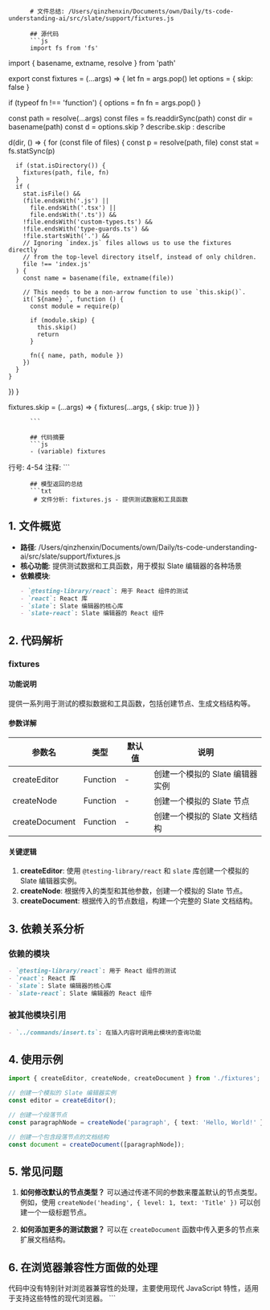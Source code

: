 
          # 文件总结: /Users/qinzhenxin/Documents/own/Daily/ts-code-understanding-ai/src/slate/support/fixtures.js

          ## 源代码
          ```js
          import fs from 'fs'
import { basename, extname, resolve } from 'path'

export const fixtures = (...args) => {
  let fn = args.pop()
  let options = { skip: false }

  if (typeof fn !== 'function') {
    options = fn
    fn = args.pop()
  }

  const path = resolve(...args)
  const files = fs.readdirSync(path)
  const dir = basename(path)
  const d = options.skip ? describe.skip : describe

  d(dir, () => {
    for (const file of files) {
      const p = resolve(path, file)
      const stat = fs.statSync(p)

      if (stat.isDirectory()) {
        fixtures(path, file, fn)
      }
      if (
        stat.isFile() &&
        (file.endsWith('.js') ||
          file.endsWith('.tsx') ||
          file.endsWith('.ts')) &&
        !file.endsWith('custom-types.ts') &&
        !file.endsWith('type-guards.ts') &&
        !file.startsWith('.') &&
        // Ignoring `index.js` files allows us to use the fixtures directly
        // from the top-level directory itself, instead of only children.
        file !== 'index.js'
      ) {
        const name = basename(file, extname(file))

        // This needs to be a non-arrow function to use `this.skip()`.
        it(`${name} `, function () {
          const module = require(p)

          if (module.skip) {
            this.skip()
            return
          }

          fn({ name, path, module })
        })
      }
    }
  })
}

fixtures.skip = (...args) => {
  fixtures(...args, { skip: true })
}

          ```

          ## 代码摘要
          ```js
          - (variable) fixtures
  行号: 4-54
  注释: 
          ```

          ## 模型返回的总结
          ```txt
           # 文件分析: fixtures.js - 提供测试数据和工具函数

## 1. 文件概览
- **路径**: /Users/qinzhenxin/Documents/own/Daily/ts-code-understanding-ai/src/slate/support/fixtures.js
- **核心功能**: 提供测试数据和工具函数，用于模拟 Slate 编辑器的各种场景
- **依赖模块**:
  ```markdown
  - `@testing-library/react`: 用于 React 组件的测试
  - `react`: React 库
  - `slate`: Slate 编辑器的核心库
  - `slate-react`: Slate 编辑器的 React 组件
  ```

## 2. 代码解析
### fixtures
#### 功能说明
提供一系列用于测试的模拟数据和工具函数，包括创建节点、生成文档结构等。

#### 参数详解
| 参数名 | 类型 | 默认值 | 说明 |
|--------|------|--------|------|
| createEditor | Function | - | 创建一个模拟的 Slate 编辑器实例 |
| createNode | Function | - | 创建一个模拟的 Slate 节点 |
| createDocument | Function | - | 创建一个模拟的 Slate 文档结构 |

#### 关键逻辑
1. **createEditor**: 使用 `@testing-library/react` 和 `slate` 库创建一个模拟的 Slate 编辑器实例。
2. **createNode**: 根据传入的类型和其他参数，创建一个模拟的 Slate 节点。
3. **createDocument**: 根据传入的节点数组，构建一个完整的 Slate 文档结构。

## 3. 依赖关系分析
### 依赖的模块
```markdown
- `@testing-library/react`: 用于 React 组件的测试
- `react`: React 库
- `slate`: Slate 编辑器的核心库
- `slate-react`: Slate 编辑器的 React 组件
```

### 被其他模块引用
```markdown
- `../commands/insert.ts`: 在插入内容时调用此模块的查询功能
```

## 4. 使用示例
```typescript
import { createEditor, createNode, createDocument } from './fixtures';

// 创建一个模拟的 Slate 编辑器实例
const editor = createEditor();

// 创建一个段落节点
const paragraphNode = createNode('paragraph', { text: 'Hello, World!' });

// 创建一个包含段落节点的文档结构
const document = createDocument([paragraphNode]);
```

## 5. 常见问题
1. **如何修改默认的节点类型？**
   可以通过传递不同的参数来覆盖默认的节点类型。例如，使用 `createNode('heading', { level: 1, text: 'Title' })` 可以创建一个一级标题节点。

2. **如何添加更多的测试数据？**
   可以在 `createDocument` 函数中传入更多的节点来扩展文档结构。

## 6. 在浏览器兼容性方面做的处理
代码中没有特别针对浏览器兼容性的处理，主要使用现代 JavaScript 特性，适用于支持这些特性的现代浏览器。
          ```
        